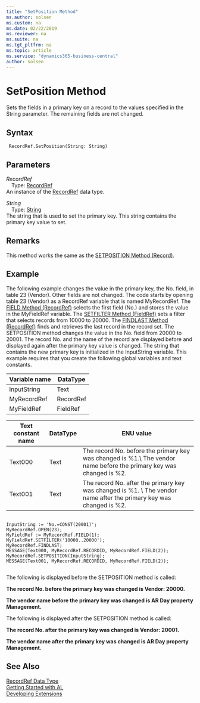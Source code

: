 ```yaml
---
title: "SetPosition Method"
ms.author: solsen
ms.custom: na
ms.date: 02/22/2019
ms.reviewer: na
ms.suite: na
ms.tgt_pltfrm: na
ms.topic: article
ms.service: "dynamics365-business-central"
author: solsen
---
```

[//]: # (START>DO_NOT_EDIT)
[//]: # (IMPORTANT:Do not edit any of the content between here and the END>DO_NOT_EDIT.)
[//]: # (Any modifications should be made in the .xml files in the ModernDev repo.)
# SetPosition Method
Sets the fields in a primary key on a record to the values specified in the String parameter. The remaining fields are not changed.


## Syntax
```
 RecordRef.SetPosition(String: String)
```
## Parameters
*RecordRef*  
&emsp;Type: [RecordRef](recordref-data-type.md)  
An instance of the [RecordRef](recordref-data-type.md) data type.  

*String*  
&emsp;Type: [String](../string/string-data-type.md)  
The string that is used to set the primary key. This string contains the primary key value to set.  



[//]: # (IMPORTANT: END>DO_NOT_EDIT)

## Remarks  
 This method works the same as the [SETPOSITION Method \(Record\)](../../methods/devenv-setposition-method-record.md).  
  
## Example  
 The following example changes the value in the primary key, the No. field, in table 23 \(Vendor\). Other fields are not changed. The code starts by opening table 23 \(Vendor\) as a RecordRef variable that is named MyRecordRef. The [FIELD Method \(RecordRef\)](../../methods/devenv-field-method-recordref.md) selects the first field \(No.\) and stores the value in the MyFieldRef variable. The [SETFILTER Method \(FieldRef\)](../../methods/devenv-setfilter-method-fieldref.md) sets a filter that selects records from 10000 to 20000. The [FINDLAST Method \(RecordRef\)](../../methods/devenv-findlast-method-recordref.md) finds and retrieves the last record in the record set. The SETPOSITION method changes the value in the No. field from 20000 to 20001. The record No. and the name of the record are displayed before and displayed again after the primary key value is changed. The string that contains the new primary key is initialized in the InputString variable. This example requires that you create the following global variables and text constants.  
  
|Variable name|DataType|  
|-------------------|--------------|  
|InputString|Text|  
|MyRecordRef|RecordRef|  
|MyFieldRef|FieldRef|  
  
|Text constant name|DataType|ENU value|  
|------------------------|--------------|---------------|  
|Text000|Text|The record No. before the primary key was changed is %1.\\ The vendor name before the primary key was changed is %2.|  
|Text001|Text|The record No. after the primary key was changed is %1. \\ The vendor name after the primary key was changed is %2.|  
  
```  
  
InputString := 'No.=CONST(20001)';  
MyRecordRef.OPEN(23);  
MyFieldRef := MyRecordRef.FIELD(1);  
MyFieldRef.SETFILTER('10000..20000');  
MyRecordRef.FINDLAST;  
MESSAGE(Text000, MyRecordRef.RECORDID, MyRecordRef.FIELD(2));  
MyRecordRef.SETPOSITION(InputString);  
MESSAGE(Text001, MyRecordRef.RECORDID, MyRecordRef.FIELD(2));  
  
```  
  
 The following is displayed before the SETPOSITION method is called:  
  
 **The record No. before the primary key was changed is Vendor: 20000.**  
  
 **The vendor name before the primary key was changed is AR Day property Management.**  
  
 The following is displayed after the SETPOSITION method is called:  
  
 **The record No. after the primary key was changed is Vendor: 20001.**  
  
 **The vendor name after the primary key was changed is AR Day property Management.**  
  

## See Also
[RecordRef Data Type](recordref-data-type.md)  
[Getting Started with AL](../../devenv-get-started.md)  
[Developing Extensions](../../devenv-dev-overview.md)